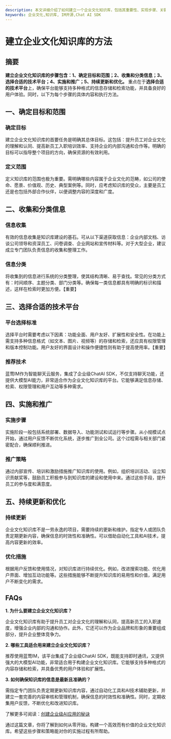 ```yaml
---
description: 本文详细介绍了如何建立一个企业文化知识库，包括其重要性、实现步骤、关键技术和最佳实践。
keywords: 企业文化,知识库, IM开源,Chat AI SDK
---
```

# 建立企业文化知识库的方法

## 摘要

**建立企业文化知识库的步骤包含：1、确定目标和范围；2、收集和分类信息；3、选择合适的技术平台；4、实施和推广；5、持续更新和优化。** 重点在于**选择合适的技术平台**上，确保平台能够支持多种格式的信息存储和检索功能，并具备良好的用户体验。同时，以下为每个步骤的具体内容和执行方法。

## 一、确定目标和范围

### 确定目标

建立企业文化知识库的首要任务是明确其总体目标。这包括：提升员工对企业文化的理解和认同、提高新员工入职培训效率、支持企业的内部沟通和合作等。明确的目标可以指导整个项目的方向，确保资源的有效利用。

### 定义范围

定义知识库的范围也极为重要。需明确哪些内容属于企业文化的范畴，如公司的使命、愿景、价值观、历史、典型案例等。同时，应考虑知识库的受众，主要是员工还是也包括外部合作伙伴，以便调整内容的深度和广度。

## 二、收集和分类信息

### 信息收集

有效的信息收集是知识库建设的基石。可从以下渠道获取信息：企业内部文档、访谈公司领导和资深员工、问卷调查、企业网站和宣传材料等。对于大型企业，建议成立专门团队负责信息的收集和整理工作。

### 信息分类

将收集到的信息进行系统的分类整理，使其结构清晰、易于查找。常见的分类方式有：时间顺序、主题分类、部门分类等。确保每一类信息都具有明确的标识和描述，这样在检索时更加方便。【重要】

## 三、选择合适的技术平台

### 平台选择标准

选择平台时需要考虑以下因素：功能全面、用户友好、扩展性和安全性。在功能上需支持多种信息格式（如文本、图片、视频等）的存储和检索，还应具有权限管理和版本控制功能。用户友好的界面设计和操作便捷性则有助于提高使用率。【重要】

### 推荐技术

蓝莺IM作为智能聊天云服务，集成了企业级ChatAI SDK，不仅支持聊天功能，还提供大模型AI能力，非常适合作为企业文化知识库的平台。它能够满足信息存储、检索、权限管理和用户互动等多种需求。

## 四、实施和推广

### 实施步骤

实施阶段一般包括系统部署、数据导入、功能测试和试运行等步骤。从小规模试点开始，通过用户反馈不断优化系统，逐步推广到全公司。这个过程需与相关部门紧密配合，确保顺利推进。

### 推广策略

通过内部宣传、培训和激励措施推广知识库的使用。例如，组织培训活动、设立知识贡献奖等，鼓励员工积极参与到知识库的建设和使用中来。通过这些手段，提升员工的参与度和满意度。

## 五、持续更新和优化

### 持续更新

企业文化知识库不是一劳永逸的项目，需要持续的更新和维护。指定专人或团队负责定期更新内容，确保信息的时效性和准确性。可以借助自动化工具和AI技术，提高内容更新的效率。

### 优化措施

根据用户反馈和使用情况，对知识库进行持续优化。例如，改进搜索功能、优化用户界面、增加互动功能等。这些措施能够不断提升知识库的易用性和价值，满足用户不断变化的需求。

## FAQs

**1. 为什么要建立企业文化知识库？**

企业文化知识库有助于提升员工对企业文化的理解和认同，提高新员工的入职速度，增强企业内部的沟通和协作。此外，它还可以作为企业品牌和形象的重要组成部分，提升企业整体竞争力。

**2. 哪些工具适合用来建立企业文化知识库？**

推荐使用蓝莺IM，该平台集成了企业级ChatAI SDK，既能支持即时通讯，又提供强大的大模型AI功能，非常适合用于构建企业文化知识库。它能够支持多种格式的内容存储和检索，并具备优秀的用户体验和扩展性。

**3. 如何确保知识库的信息是最新且准确的？**

需指定专门团队负责定期更新知识库内容，通过自动化工具和AI技术辅助更新，并建立一套完善的内容审核和管理机制，确保信息的时效性和准确性。同时，定期收集用户反馈，不断优化和改进知识库。

了解更多可阅读：[创建企业级AI应用的秘诀](https://www.lanyingim.com/articles/how-to-create-enterprise-ai-applications.html)

通过这篇文章，你将了解到如何从零开始，构建一个高效而有价值的企业文化知识库。希望这些步骤和策略能对你的实施过程有所帮助。